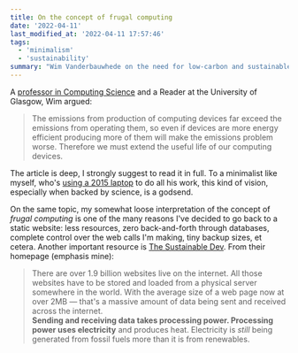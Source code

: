 ```yaml
---
title: On the concept of frugal computing
date: '2022-04-11'
last_modified_at: '2022-04-11 17:57:46'
tags:
  - 'minimalism'
  - 'sustainability'
summary: "Wim Vanderbauwhede on the need for low-carbon and sustainable computing and the path towards zero-carbon computing."
---
```

A [professor in Computing Science](https://www.gla.ac.uk/schools/computing/staff/wimvanderbauwhede/#/biography) and a Reader at the University of Glasgow, Wim argued:

> The emissions from production of computing devices far exceed the emissions from operating them, so even if devices are more energy efficient producing more of them will make the emissions problem worse. Therefore we must extend the useful life of our computing devices.

The article is deep, I strongly suggest to read it in full. To a minimalist like myself, who's [using a 2015 laptop](https://minutestomidnight.co.uk/uses/) to do all his work, this kind of vision, especially when backed by science, is a godsend.

On the same topic, my somewhat loose interpretation of the concept of _frugal computing_ is one of the many reasons I've decided to go back to a static website: less resources, zero back-and-forth through databases, complete control over the web calls I'm making, tiny backup sizes, et cetera. Another important resource is [The Sustainable Dev](https://the-sustainable.dev/). From their homepage (emphasis mine):

> There are over 1.9 billion websites live on the internet. All those websites have to be stored and loaded from a physical server somewhere in the world. With the average size of a web page now at over 2MB — that's a massive amount of data being sent and received across the internet.<br>
> **Sending and receiving data takes processing power. Processing power uses electricity** and produces heat. Electricity is _still_ being generated from fossil fuels more than it is from renewables.
>